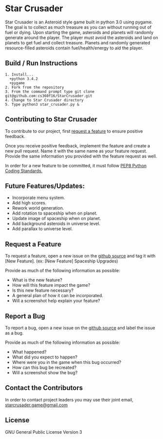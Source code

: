 # Star Crusader
  
 Star Crusader is an Asteroid style game built in python 3.0 using pygame. The goal is to collect as much treasure as you can without 
 running out of fuel or dying. Upon starting the game, asteroids and planets will randomly generate around the player. The player must 
 avoid the asteroids and land on planets to get fuel and collect treasure. Planets and randomly generated resource-filled asteroids 
 contain fuel/health/energy to aid the player.

Build / Run Instructions
------------------
    1. Install...
      +python 3.4.2
      +pygame
    2. Fork from the repository
    3. From the command prompt type git clone git@github.com:cs360f16/StarCrusader.git
    4. Change to Star Crusader directory
    5. Type python3 star_crusader.py &

 
  
Contributing to Star Crusader
----------------------------
 To contribute to our project, first [request a feature](https://github.com/cs360f16/StarCrusader/readme#request-a-feature) to ensure 
 positive feedback.
  
 Once you receive positive feedback, implement the feature and create a new pull request.  Name it with the same name as your feature 
 request.  Provide the same information you provided with the feature request as well.
  
  In order for a new feature to be committed, it must follow [PEP8 Python Coding Standards.](https://www.python.org/dev/peps/pep-0008/)


Future Features/Updates:
------------------------
* Incorporate menu system.
* Add high scores.
* Rework world generation.
* Add rotation to spaceship when on planet.
* Update image of spaceship when on planet.
* Add background asteroids in universe level.
* Add parallax to universe level.

  
Request a Feature
-----------------
 To request a feature, open a new issue on the [github source](https://github.com/cs360f16/StarCrusader) and tag it with [New Feature]. 
 (ex: [New Feature] Spaceship Upgrades)
  
  Provide as much of the following information as possible:
  * What is the new feature?
  * How will this feature impact the game?
  * Is this new feature necessary?
  * A general plan of how it can be incorporated.
  * Will a screenshot help explain your feature?


Report a Bug
------------
To report a bug, open a new issue on the [github source](https://github.com/cs360f16/StarCrusader) and label the issue as a bug.

Provide as much of the following information as possible:
* What happened?
* What did you expect to happen?
* Where were you in the game when this bug occurred?
* How can this bug be recreated?
* Will a screenshot show the bug?


Contact the Contributors
------------------------
In order to contact project leaders you may use their joint email, starcrusader.game@gmail.com


License
-------
 GNU General Public License Version 3
